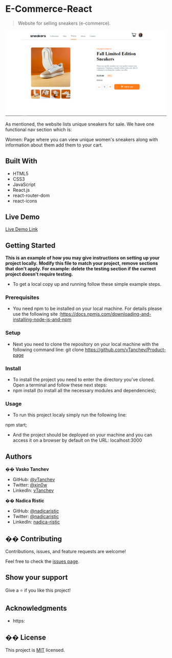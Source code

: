 # E-Commerce-React

> Website for selling sneakers (e-commerce).

![screenshot](./src/assets/images/product-page-ss.png)

As mentioned, the website lists unique sneakers for sale. We have one functional nav section which is:

Women: Page where you can view unique women's sneakers along with information about them add them to your cart.

## Built With

- HTML5
- CSS3
- JavaScript
- React.js
- react-router-dom
- react-icons

## Live Demo

[Live Demo Link]()

## Getting Started

**This is an example of how you may give instructions on setting up your project locally.**
**Modify this file to match your project, remove sections that don't apply. For example: delete the testing section if the currect project doesn't require testing.**

- To get a local copy up and running follow these simple example steps.

### Prerequisites

- You need npm to be installed on your local machine. For details please use the following site :https://docs.npmjs.com/downloading-and-installing-node-js-and-npm

### Setup

- Next you need to clone the repository on your local machine with the following command line:
  git clone https://github.com/vTanchev/Product-page

### Install

- To install the project you need to enter the directory you've cloned. Open a terminal and follow these next steps:
- npm install (to install all the necessary modules and dependencies);

### Usage

- To run this project localy simply run the following line:

npm start;

- And the project should be deployed on your machine and you can access it on a browser by default on the URL: localhost:3000

## Authors

�� **Vasko Tanchev**

- GitHub: [@vTanchev](https://github.com/vTanchev)
- Twitter: [@xin0w](https://twitter.com/xin0w)
- LinkedIn: [vTanchev](https://www.linkedin.com/in/vasko-tanchev)

�� **Nadica Ristic**

- GitHub: [@nadicaristic](https://github.com/nadicaristic)
- Twitter: [@nadicaristic](https://twitter.com/nadicaristic)
- LinkedIn: [nadica-ristic](https://www.linkedin.com/in/nadica-ristic/)

## �� Contributing

Contributions, issues, and feature requests are welcome!

Feel free to check the [issues page](issues/).

## Show your support

Give a ⭐️ if you like this project!

## Acknowledgments

- https:

## �� License

This project is [MIT](lic.url) licensed.

